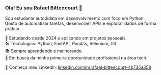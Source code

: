 ### Olá! Eu sou Rafael Bittencourt 👋

Sou estudante autodidata em desenvolvimento com foco em Python.  
Gosto de automatizar tarefas, desenvolver APIs e explorar dados de forma prática.

📌 Estudando desde 2024 e aplicando em projetos pessoais.  
🛠️ Tecnologias: Python, FastAPI, Pandas, Selenium, Git  
📚 Sempre aprendendo e melhorando.  
🚀 Em busca da minha primeira oportunidade profissional na área tech.

🔗 Conheça meu LinkedIn: [linkedin.com/in/rafael-bittencourt-4b735a358](https://www.linkedin.com/in/rafael-bittencourt-4b735a358)
